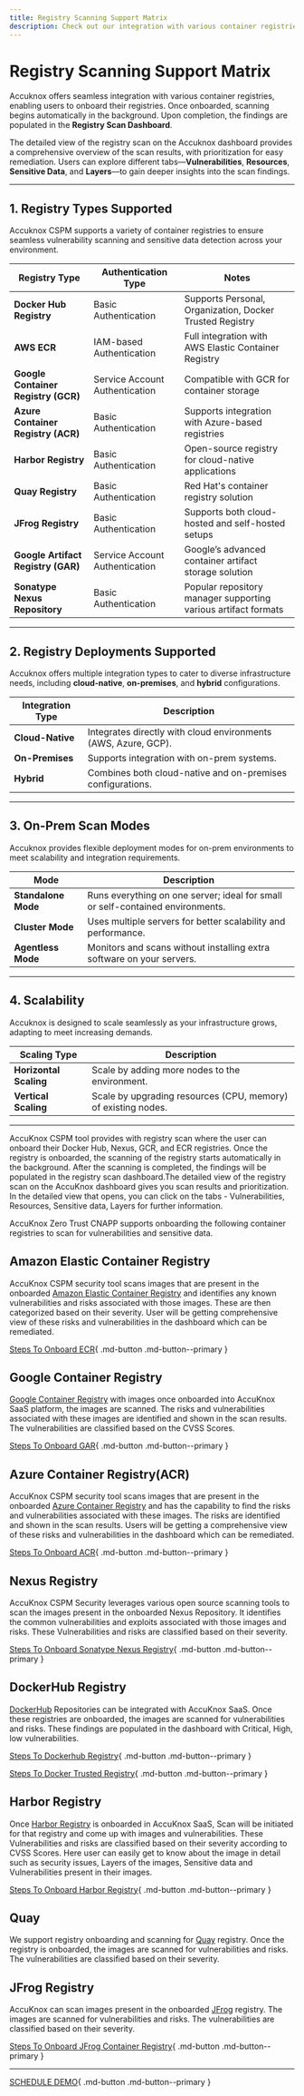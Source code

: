 ```yaml
---
title: Registry Scanning Support Matrix
description: Check out our integration with various container registries, enabling users to onboard their registries. Once onboarded, scanning begins automatically in the background. Upon completion, the findings are populated in the Registry Scan Dashboard.
---
```


# Registry Scanning Support Matrix

Accuknox offers seamless integration with various container registries, enabling users to onboard their registries. Once onboarded, scanning begins automatically in the background. Upon completion, the findings are populated in the **Registry Scan Dashboard**.

The detailed view of the registry scan on the Accuknox dashboard provides a comprehensive overview of the scan results, with prioritization for easy remediation. Users can explore different tabs—**Vulnerabilities**, **Resources**, **Sensitive Data**, and **Layers**—to gain deeper insights into the scan findings.

---

## 1. **Registry Types Supported**

Accuknox CSPM supports a variety of container registries to ensure seamless vulnerability scanning and sensitive data detection across your environment.

| **Registry Type**         | **Authentication Type**      | **Notes**                                                |
|----------------------------|------------------------------|----------------------------------------------------------|
| **Docker Hub Registry**    | Basic Authentication         | Supports Personal, Organization, Docker Trusted Registry |
| **AWS ECR**                | IAM-based Authentication     | Full integration with AWS Elastic Container Registry     |
| **Google Container Registry (GCR)** | Service Account Authentication | Compatible with GCR for container storage               |
| **Azure Container Registry (ACR)** | Basic Authentication         | Supports integration with Azure-based registries         |
| **Harbor Registry**        | Basic Authentication         | Open-source registry for cloud-native applications       |
| **Quay Registry**          | Basic Authentication         | Red Hat's container registry solution                    |
| **JFrog Registry**         | Basic Authentication         | Supports both cloud-hosted and self-hosted setups        |
| **Google Artifact Registry (GAR)** | Service Account Authentication | Google’s advanced container artifact storage solution    |
| **Sonatype Nexus Repository** | Basic Authentication      | Popular repository manager supporting various artifact formats |

---

## 2. **Registry Deployments Supported**

Accuknox offers multiple integration types to cater to diverse infrastructure needs, including **cloud-native**, **on-premises**, and **hybrid** configurations.

| **Integration Type** | **Description**                                           |
|-----------------------|-----------------------------------------------------------|
| **Cloud-Native**      | Integrates directly with cloud environments (AWS, Azure, GCP). |
| **On-Premises**       | Supports integration with on-prem systems.               |
| **Hybrid**            | Combines both cloud-native and on-premises configurations.|

---

## 3. **On-Prem Scan Modes**

Accuknox provides flexible deployment modes for on-prem environments to meet scalability and integration requirements.

| **Mode**            | **Description**                                                        |
|----------------------|------------------------------------------------------------------------|
| **Standalone Mode**  | Runs everything on one server; ideal for small or self-contained environments. |
| **Cluster Mode**     | Uses multiple servers for better scalability and performance.         |
| **Agentless Mode**   | Monitors and scans without installing extra software on your servers. |

---

## 4. **Scalability**

Accuknox is designed to scale seamlessly as your infrastructure grows, adapting to meet increasing demands.

| **Scaling Type**      | **Description**                                               |
|-----------------------|---------------------------------------------------------------|
| **Horizontal Scaling** | Scale by adding more nodes to the environment.                |
| **Vertical Scaling**   | Scale by upgrading resources (CPU, memory) of existing nodes. |

---

AccuKnox CSPM tool provides with registry scan where the user can onboard their Docker Hub, Nexus, GCR, and ECR registries. Once the registry is onboarded, the scanning of the registry starts automatically in the background. After the scanning is completed, the findings will be populated in the registry scan dashboard.The detailed view of the registry scan on the AccuKnox dashboard gives you scan results and prioritization. In the detailed view that opens, you can click on the tabs - Vulnerabilities, Resources, Sensitive data, Layers for further information.

AccuKnox Zero Trust CNAPP supports onboarding the following container registries to scan for vulnerabilities and sensitive data.

## Amazon Elastic Container Registry

AccuKnox CSPM security tool scans images that are present in the onboarded [Amazon Elastic Container Registry](https://aws.amazon.com/ecr/) and identifies any known vulnerabilities and risks associated with those images. These are then categorized based on their severity. User will be getting comprehensive view of these risks and vulnerabilities in the dashboard which can be remediated.

[Steps To Onboard ECR](../how-to/ecr.md){ .md-button .md-button--primary }

## Google Container Registry

[Google Container Registry](https://cloud.google.com/container-registry/docs) with images once onboarded into AccuKnox SaaS platform, the images are scanned. The risks and vulnerabilities associated with these images are identified and shown in the scan results. The vulnerabilities are classified based on the CVSS Scores.

[Steps To Onboard GAR](../how-to/gar.md){ .md-button .md-button--primary }

## Azure Container Registry(ACR)

AccuKnox CSPM security tool scans images that are present in the onboarded [Azure Container Registry](https://learn.microsoft.com/en-us/azure/container-registry/) and has the capability to find the risks and vulnerabilities associated with these images. The risks are identified and shown in the scan results.
Users will be getting a comprehensive view of these risks and vulnerabilities in the dashboard which can be remediated.

[Steps To Onboard ACR](../how-to/acr.md){ .md-button .md-button--primary }

## Nexus Registry

AccuKnox CSPM Security leverages various open source scanning tools to scan the images present in the onboarded Nexus Repository. It identifies the common vulnerabilities and exploits associated with those images and risks. These Vulnerabilities and risks are classified based on their severity.


[Steps To Onboard Sonatype Nexus Registry](../how-to/sonatype-nexus.md){ .md-button .md-button--primary }

## DockerHub Registry

[DockerHub](https://hub.docker.com/) Repositories can be integrated with AccuKnox SaaS. Once these registries are onboarded, the images are scanned for vulnerabilities and risks. These findings are populated in the dashboard with Critical, High, low vulnerabilities.


[Steps To Dockerhub Registry](../how-to/dockerhub.md){ .md-button .md-button--primary }

[Steps To Docker Trusted Registry](../how-to/docker-trusted.md){ .md-button .md-button--primary }

## Harbor Registry

Once [Harbor Registry](https://goharbor.io/docs/2.9.0/install-config/) is onboarded in AccuKnox SaaS, Scan will be initiated for that registry and come up with images and vulnerabilities. These Vulnerabilities and risks are classified based on their severity according to CVSS Scores. Here user can easily get to know about the image in detail such as security issues, Layers of the images, Sensitive data and Vulnerabilities present in their images.

[Steps To Onboard Harbor Registry](../how-to/harbor.md){ .md-button .md-button--primary }

## Quay

We support registry onboarding and scanning for [Quay](https://www.redhat.com/en/technologies/cloud-computing/quay) registry. Once the registry is onboarded, the images are scanned for vulnerabilities and risks. The vulnerabilities are classified based on their severity.

## JFrog Registry

AccuKnox can scan images present in the onboarded [JFrog](https://jfrog.com/) registry. The images are scanned for vulnerabilities and risks. The vulnerabilities are classified based on their severity.

[Steps To Onboard JFrog Container Registry](../how-to/jfrog-container.md){ .md-button .md-button--primary }


- - -
[SCHEDULE DEMO](https://www.accuknox.com/contact-us){ .md-button .md-button--primary }
